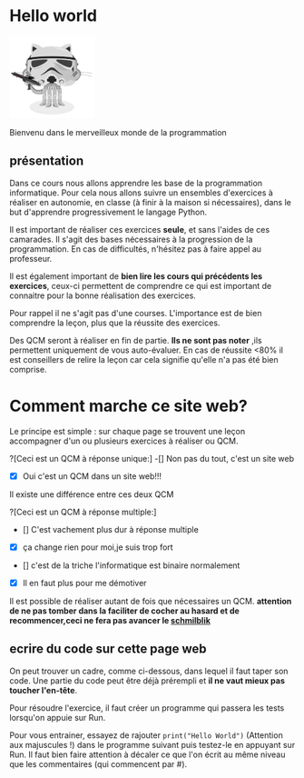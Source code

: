# Hello world


![Minion](../img/stormtroopocat.png)


Bienvenu dans le merveilleux monde de la programmation



## présentation
Dans ce cours nous allons apprendre les base de la programmation informatique.
Pour cela nous allons suivre un ensembles d'exercices à réaliser en autonomie, en classe (à finir à la maison si nécessaires), dans le but d'apprendre progressivement le langage Python.

Il est important de réaliser ces exercices **seule**, et sans l'aides de ces camarades. Il s'agit des bases nécessaires à la progression de la programmation.
En cas de difficultés, n'hésitez pas à faire appel au professeur.

Il est également important de **bien lire les cours qui précédents les exercices**, ceux-ci permettent de comprendre ce qui est important de connaitre pour la bonne réalisation des exercices.

Pour rappel il ne s'agit pas d'une courses. L'importance est de bien comprendre la leçon, plus que la réussite des exercices.


Des QCM seront à réaliser en fin de partie. **Ils ne sont pas noter** ,ils permettent uniquement de vous auto-évaluer. En cas de réussite <80% il est conseillers de relire la leçon car cela signifie qu'elle n'a pas été bien comprise.



# Comment marche ce site web?


Le principe est simple : sur chaque page se trouvent une leçon accompagner d'un ou plusieurs exercices à réaliser ou QCM.

?[Ceci est un QCM à réponse unique:]
-[] Non pas du tout, c'est un site web
-[x] Oui c'est un QCM dans un site web!!!

Il existe une différence entre ces deux QCM

?[Ceci est un QCM à réponse multiple:]
- [] C'est vachement plus dur à réponse multiple
- [x] ça change rien pour moi,je suis trop fort
- [] c'est de la triche l'informatique est binaire normalement
- [x] Il en faut plus pour me démotiver

Il est possible de réaliser autant de fois que nécessaires un QCM.
**attention de ne pas tomber dans la faciliter de cocher au hasard et de recommencer,ceci ne fera pas avancer le [schmilblik](https://fr.wikipedia.org/wiki/Schmilblick)**

## ecrire du code sur cette page web

On peut trouver un cadre, comme ci-dessous, dans lequel il faut taper son code. Une partie du code peut être déjà prérempli et **il ne vaut mieux pas toucher l'en-tête**.

Pour résoudre l'exercice, il faut créer un programme qui passera les tests lorsqu'on appuie sur Run.

Pour vous entrainer, essayez de rajouter `print("Hello World")` (Attention aux majuscules !) dans le programme suivant puis testez-le en appuyant sur Run.
Il faut bien faire attention à décaler ce que l'on écrit au même niveau que les commentaires (qui commencent par #).
```python runnable
```
